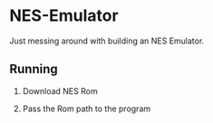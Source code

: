 # NES-Emulator

Just messing around with building an NES Emulator. 

## Running 

1. Download NES Rom 

2. Pass the Rom path to the program

